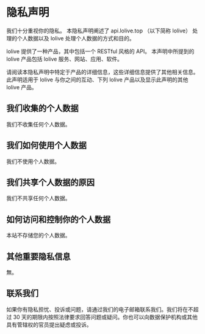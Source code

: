 # 隐私声明

我们十分重视你的隐私。 本隐私声明阐述了 api.lolive.top （以下简称 lolive） 处理的个人数据以及 lolive 处理个人数据的方式和目的。

lolive 提供了一种产品，其中包括一个 RESTful 风格的 API。 本声明中所提到的 lolive 产品包括 lolive 服务、网站、应用、软件。

请阅读本隐私声明中特定于产品的详细信息，这些详细信息提供了其他相关信息。 此声明适用于 lolive 与你之间的互动、下列 lolive 产品以及显示此声明的其他 lolive 产品。

## 我们收集的个人数据

我们不收集任何个人数据。

## 我们如何使用个人数据

我们不使用个人数据。

## 我们共享个人数据的原因

我们不共享任何个人数据。

## 如何访问和控制你的个人数据

本站不存储您的个人数据。

## 其他重要隐私信息

無。

## 联系我们

如果你有隐私担忧、投诉或问题，请通过我们的电子邮箱联系我们。我们将在不超过 30 天的期限内按照法律要求回答问题或疑问。你也可以向数据保护机构或其他具有管辖权的官员提出疑虑或投诉。
